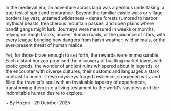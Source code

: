 
In the medieval era, an adventure across land was a perilous undertaking, a true test of spirit and endurance. Beyond the familiar castle walls or village borders lay vast, untamed wilderness – dense forests rumored to harbor mythical beasts, treacherous mountain passes, and open plains where bandit gangs might lurk. Journeys were measured in weeks or months, relying on rough tracks, ancient Roman roads, or the guidance of stars, with every league bringing new dangers from harsh weather, wild animals, or the ever-present threat of human malice.

Yet, for those brave enough to set forth, the rewards were immeasurable. Each distant horizon promised the discovery of bustling market towns with exotic goods, the wonder of ancient ruins whispered about in legends, or the encounter with diverse cultures, their customs and languages a stark contrast to home. These odysseys forged resilience, sharpened wits, and filled the traveler's soul with an invaluable tapestry of experiences, transforming them into a living testament to the world's vastness and the indomitable human desire to explore.

~ By Hozmi - 29 October 2025

